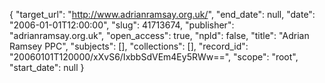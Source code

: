 {
  "target_url": "http://www.adrianramsay.org.uk/", 
  "end_date": null, 
  "date": "2006-01-01T12:00:00", 
  "slug": 41713674, 
  "publisher": "adrianramsay.org.uk", 
  "open_access": true, 
  "npld": false, 
  "title": "Adrian Ramsey PPC", 
  "subjects": [], 
  "collections": [], 
  "record_id": "20060101T120000/xXvS6/IxbbSdVEm4Ey5RWw==", 
  "scope": "root", 
  "start_date": null
}

